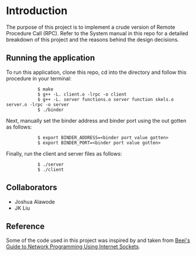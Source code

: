 # Introduction

The purpose of this project is to implement a crude version of Remote Procedure Call (RPC). Refer to the System manual in this repo for a detailed breakdown of this project and the reasons behind the design decisions.

## Running the application 

To run this application, clone this repo, cd into the directory and follow this procedure in your terminal:

				$ make
				$ g++ -L. client.o -lrpc -o client
				$ g++ -L. server functions.o server function skels.o server.o -lrpc -o server
				$ ./binder

Next, manually set the binder address and binder port using the out gotten as follows:

				$ export BINDER_ADDRESS=<binder port value gotten>
				$ export BINDER_PORT=<binder port value gotten>

Finally, run the client and server files as follows:

				$ ./server
				$ ./client

## Collaborators

- Joshua Alawode 
- JK Liu

## Reference

Some of the code used in this project was inspired by and taken from [Beej's Guide to Network Programming Using Internet Sockets](http://beej.us).
